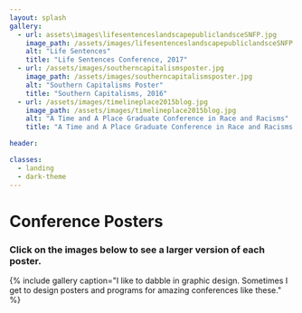 ```yaml
---
layout: splash
gallery:
  - url: assets\images\lifesentenceslandscapepubliclandsceSNFP.jpg
    image_path: /assets/images/lifesentenceslandscapepubliclandsceSNFP.jpg
    alt: "Life Sentences"
    title: "Life Sentences Conference, 2017"
  - url: /assets/images/southerncapitalismsposter.jpg
    image_path: /assets/images/southerncapitalismsposter.jpg
    alt: "Southern Capitalisms Poster"
    title: "Southern Capitalisms, 2016"
  - url: /assets/images/timelineplace2015blog.jpg
    image_path: /assets/images/timelineplace2015blog.jpg
    alt: "A Time and A Place Graduate Conference in Race and Racisms"
    title: "A Time and A Place Graduate Conference in Race and Racisms 2015"

header:

classes:
  - landing
  - dark-theme
---
```

# Conference Posters
### Click on the images below to see a larger version of each poster.

{% include gallery caption="I like to dabble in graphic design. Sometimes I get to design posters and programs for amazing conferences like these." %}
